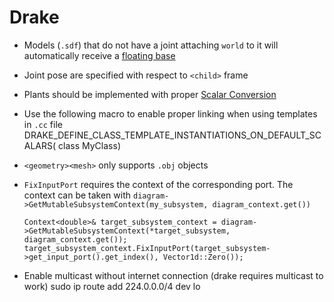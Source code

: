 # Drake

- Models (`.sdf`) that do not have a joint attaching `world` to it will automatically receive a [floating base](https://stackoverflow.com/questions/55711025/how-to-make-sense-of-the-continuous-state-vector/55713199?noredirect=1#comment98127900_55713199)
- Joint pose are specified with respect to `<child>` frame
- Plants should be implemented with proper [Scalar Conversion](https://drake.mit.edu/doxygen_cxx/group__system__scalar__conversion.html)
- Use the following macro to enable proper linking when using templates in `.cc` file
      DRAKE_DEFINE_CLASS_TEMPLATE_INSTANTIATIONS_ON_DEFAULT_SCALARS(
      class MyClass)
- `<geometry><mesh>` only supports `.obj` objects
- `FixInputPort` requires the context of the corresponding port. The context can be taken with `diagram->GetMutableSubsystemContext(my_subsystem, diagram_context.get())`
  ```
  Context<double>& target_subsystem_context = diagram->GetMutableSubsystemContext(*target_subsystem, diagram_context.get());
  target_subsystem_context.FixInputPort(target_subsystem->get_input_port().get_index(), Vector1d::Zero());
  ```

- Enable multicast without internet connection (drake requires multicast to work)
      sudo ip route add 224.0.0.0/4 dev lo

